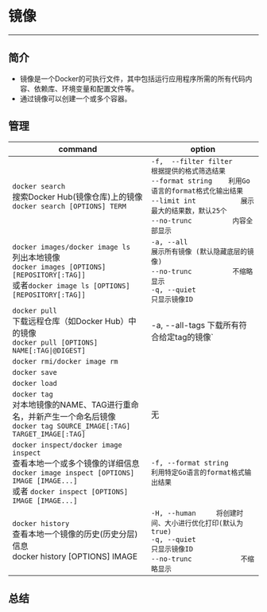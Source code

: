 # 镜像
---
## 简介
- 镜像是一个Docker的可执行文件，其中包括运行应用程序所需的所有代码内容、依赖库、环境变量和配置文件等。
- 通过镜像可以创建一个或多个容器。

## 管理


|command|option|
|-|-|
|`docker search`<br>搜索Docker Hub(镜像仓库)上的镜像<br>`docker search [OPTIONS] TERM`|`-f,  --filter filter   	根据提供的格式筛选结果`<br>`--format string   	利用Go语言的format格式化输出结果`<br>`--limit int       	展示最大的结果数，默认25个`<br>`--no-trunc        	内容全部显示`<br>|
|`docker images/docker image ls`<br>列出本地镜像<br>`docker images [OPTIONS] [REPOSITORY[:TAG]]`<br>或者`docker image ls [OPTIONS] [REPOSITORY[:TAG]]`|`-a, --all             	展示所有镜像 (默认隐藏底层的镜像)`<br>`--no-trunc        	不缩略显示`<br>`-q, --quiet           	只显示镜像ID`|
|`docker pull`<br>下载远程仓库（如Docker Hub）中的镜像<br>`docker pull [OPTIONS] NAME[:TAG\|@DIGEST]`|-a, --all-tags               	下载所有符合给定tag的镜像`|
|`docker rmi/docker image rm`||
|`docker save`||
|`docker load`||
|`docker tag`<br>对本地镜像的NAME、TAG进行重命名，并新产生一个命名后镜像<br>`docker tag SOURCE_IMAGE[:TAG] TARGET_IMAGE[:TAG]`|无|
|`docker inspect/docker image inspect`<br>查看本地一个或多个镜像的详细信息<br>`docker image inspect [OPTIONS] IMAGE [IMAGE...]`<br>或者 `docker inspect [OPTIONS] IMAGE [IMAGE...]`|`-f, --format string          利用特定Go语言的format格式输出结果`|
|`docker history`<br>查看本地一个镜像的历史(历史分层)信息<br>docker history [OPTIONS] IMAGE|`-H, --human		将创建时间、大小进行优化打印(默认为true)` <br>`-q, --quiet           	只显示镜像ID` <br>`--no-trunc        	不缩略显示`|










## 总结

